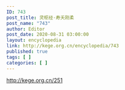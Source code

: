 ```yaml
---
ID: 743
post_title: 灵枢经·寿夭刚柔
post_name: "743"
author: Editor
post_date: 2020-08-31 03:00:00
layout: encyclopedia
link: http://kege.org.cn/encyclopedia/743
published: true
tags: [ ]
categories: [ ]
---
```

http://kege.org.cn/251